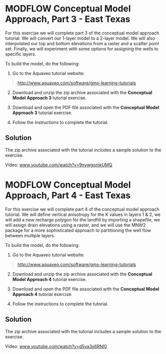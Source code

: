 # MODFLOW Conceptual Model Approach, Part 3 - East Texas

For this exercise we will complete part 3 of the conceptual model approach tutorial. We will convert our 1-layer model to a 2-layer model. We will also interpolated our top and bottom elevations from a raster and a scatter point set. Finally, we will experiment with some options for assigning the wells to specific layers.

To build the model, do the following:

1) Go to the Aquaveo tutorial website:

>[<u>http://www.aquaveo.com/software/gms-learning-tutorials</u>](https://byu-ce547.readthedocs.io/en/latest/unit3/03_study_pt3/learning-tutorials.htm)

2) Download and unzip the zip archive associated with the **Conceptual Model Approach 3** tutorial exercise.

3) Download and open the PDF file associated with the **Conceptual Model Approach 3** tutorial exercise.

4) Follow the instructions to complete the tutorial.

## Solution

The zip archive associated with the tutorial includes a sample solution to the exercise.

Video: [<u>www.youtube.com/watch?v=9nywgomkUMQ</u>](https://www.youtube.com/watch?v=9nywgomkUMQ)

# MODFLOW Conceptual Model Approach, Part 4 - East Texas

For this exercise we will complete part 4 of the conceptual model approach tutorial. We will define vertical anisotropy for the K values in layers 1 & 2, we will add a new recharge polygon for the landfill by importing a shapefile, we will assign drain elevations using a raster, and we will use the MNW2 package for a more sophisticated approach to partitioning the well flow between multiple layers.

To build the model, do the following:

1) Go to the Aquaveo tutorial website:

>[<u>http://www.aquaveo.com/software/gms-learning-tutorials</u>](https://byu-ce547.readthedocs.io/en/latest/unit3/03_study_pt3/learning-tutorials.htm)

2) Download and unzip the zip archive associated with the **Conceptual Model Approach 4** tutorial exercise.

3) Download and open the PDF file associated with the **Conceptual Model Approach 4** tutorial exercise.

4) Follow the instructions to complete the tutorial.

## Solution

The zip archive associated with the tutorial includes a sample solution to the exercise.

Video: [<u>www.youtube.com/watch?v=d5va3s6RNI0</u>](https://www.youtube.com/watch?v=d5va3s6RNI0)